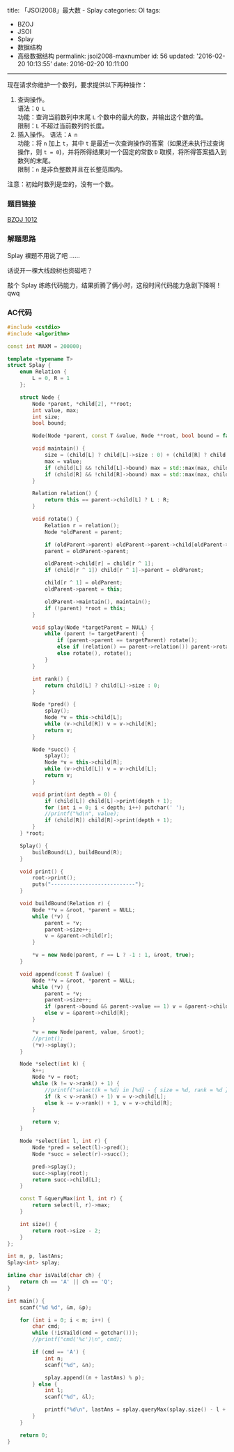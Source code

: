 title: 「JSOI2008」最大数 - Splay
categories: OI
tags: 
  - BZOJ
  - JSOI
  - Splay
  - 数据结构
  - 高级数据结构
permalink: jsoi2008-maxnumber
id: 56
updated: '2016-02-20 10:13:55'
date: 2016-02-20 10:11:00
---

现在请求你维护一个数列，要求提供以下两种操作：

1. 查询操作。  
   语法：`Q L`  
   功能：查询当前数列中末尾 `L` 个数中的最大的数，并输出这个数的值。  
   限制：`L` 不超过当前数列的长度。
2. 插入操作。
   语法：`A n`  
   功能：将 `n` 加上 `t`，其中 `t` 是最近一次查询操作的答案（如果还未执行过查询操作，则 `t = 0`)，并将所得结果对一个固定的常数 `D` 取模，将所得答案插入到数列的末尾。  
   限制：`n` 是非负整数并且在长整范围内。

注意：初始时数列是空的，没有一个数。

<!-- more -->

### 题目链接
[BZOJ 1012](http://www.lydsy.com/JudgeOnline/problem.php?id=1012)

### 解题思路
Splay 裸题不用说了吧 ……

话说开一棵大线段树也资磁吧？

敲个 Splay 练练代码能力，结果折腾了俩小时，这段时间代码能力急剧下降啊！qwq

### AC代码
```cpp
#include <cstdio>
#include <algorithm>

const int MAXM = 200000;

template <typename T>
struct Splay {
	enum Relation {
		L = 0, R = 1
	};

	struct Node {
		Node *parent, *child[2], **root;
		int value, max;
		int size;
		bool bound;

		Node(Node *parent, const T &value, Node **root, bool bound = false) : parent(parent), value(value), root(root), bound(bound), size(1) {}

		void maintain() {
			size = (child[L] ? child[L]->size : 0) + (child[R] ? child[R]->size : 0) + 1;
			max = value;
			if (child[L] && !child[L]->bound) max = std::max(max, child[L]->max);
			if (child[R] && !child[R]->bound) max = std::max(max, child[R]->max);
		}

		Relation relation() {
			return this == parent->child[L] ? L : R;
		}

		void rotate() {
			Relation r = relation();
			Node *oldParent = parent;

			if (oldParent->parent) oldParent->parent->child[oldParent->relation()] = this;
			parent = oldParent->parent;

			oldParent->child[r] = child[r ^ 1];
			if (child[r ^ 1]) child[r ^ 1]->parent = oldParent;

			child[r ^ 1] = oldParent;
			oldParent->parent = this;

			oldParent->maintain(), maintain();
			if (!parent) *root = this;
		}

		void splay(Node *targetParent = NULL) {
			while (parent != targetParent) {
				if (parent->parent == targetParent) rotate();
				else if (relation() == parent->relation()) parent->rotate(), rotate();
				else rotate(), rotate();
			}
		}

		int rank() {
			return child[L] ? child[L]->size : 0;
		}

		Node *pred() {
			splay();
			Node *v = this->child[L];
			while (v->child[R]) v = v->child[R];
			return v;
		}

		Node *succ() {
			splay();
			Node *v = this->child[R];
			while (v->child[L]) v = v->child[L];
			return v;
		}

		void print(int depth = 0) {
			if (child[L]) child[L]->print(depth + 1);
			for (int i = 0; i < depth; i++) putchar(' ');
			//printf("%d\n", value);
			if (child[R]) child[R]->print(depth + 1);
		}
	} *root;

	Splay() {
		buildBound(L), buildBound(R);
	}

	void print() {
		root->print();
		puts("---------------------------");
	}

	void buildBound(Relation r) {
		Node **v = &root, *parent = NULL;
		while (*v) {
			parent = *v;
			parent->size++;
			v = &parent->child[r];
		}

		*v = new Node(parent, r == L ? -1 : 1, &root, true);
	}

	void append(const T &value) {
		Node **v = &root, *parent = NULL;
		while (*v) {
			parent = *v;
			parent->size++;
			if (parent->bound && parent->value == 1) v = &parent->child[L];
			else v = &parent->child[R];
		}

		*v = new Node(parent, value, &root);
		//print();
		(*v)->splay();
	}

	Node *select(int k) {
		k++;
		Node *v = root;
		while (k != v->rank() + 1) {
			//printf("select(k = %d) in [%d] - { size = %d, rank = %d }\n", k, v->value, v->size, v->rank());
			if (k < v->rank() + 1) v = v->child[L];
			else k -= v->rank() + 1, v = v->child[R];
		}

		return v;
	}

	Node *select(int l, int r) {
		Node *pred = select(l)->pred();
		Node *succ = select(r)->succ();

		pred->splay();
		succ->splay(root);
		return succ->child[L];
	}

	const T &queryMax(int l, int r) {
		return select(l, r)->max;
	}

	int size() {
		return root->size - 2;
	}
};

int m, p, lastAns;
Splay<int> splay;

inline char isVaild(char ch) {
	return ch == 'A' || ch == 'Q';
}

int main() {
	scanf("%d %d", &m, &p);

	for (int i = 0; i < m; i++) {
		char cmd;
		while (!isVaild(cmd = getchar()));
		//printf("cmd('%c')\n", cmd);

		if (cmd == 'A') {
			int n;
			scanf("%d", &n);

			splay.append((n + lastAns) % p);
		} else {
			int l;
			scanf("%d", &l);

			printf("%d\n", lastAns = splay.queryMax(splay.size() - l + 1, splay.size()));
		}
	}

	return 0;
}
```